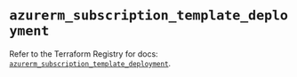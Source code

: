 # `azurerm_subscription_template_deployment`

Refer to the Terraform Registry for docs: [`azurerm_subscription_template_deployment`](https://registry.terraform.io/providers/hashicorp/azurerm/4.0.1/docs/resources/subscription_template_deployment).
